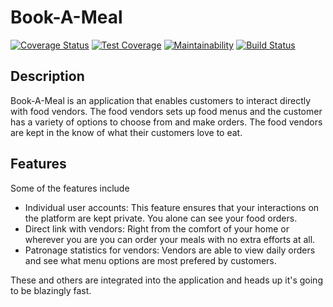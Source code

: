 # Book-A-Meal
[![Coverage Status](https://coveralls.io/repos/github/PriscillaSam/Book-A-Meal/badge.svg?branch=master)](https://coveralls.io/github/PriscillaSam/Book-A-Meal?branch=master)
[![Test Coverage](https://api.codeclimate.com/v1/badges/a99a88d28ad37a79dbf6/test_coverage)](https://codeclimate.com/github/codeclimate/codeclimate/test_coverage)
[![Maintainability](https://api.codeclimate.com/v1/badges/a99a88d28ad37a79dbf6/maintainability)](https://codeclimate.com/github/codeclimate/codeclimate/maintainability)
[![Build Status](https://travis-ci.org/PriscillaSam/Book-A-Meal.svg?branch=develop)](https://travis-ci.org/PriscillaSam/Book-A-Meal)
## Description

Book-A-Meal is an application that enables customers to interact directly with food vendors. The food vendors sets up food menus and the customer has a variety of options to choose from and make orders. The food vendors are kept in the know of what their customers love to eat.

## Features 

Some of the features include
- Individual user accounts: This feature ensures that your interactions on the platform are kept private. You alone can see your food orders.
- Direct link with vendors: Right from the comfort of your home or wherever you are you can order your meals with no extra efforts at all.
- Patronage statistics for vendors: Vendors are able to view daily orders and see what menu options are most prefered by customers.

These and others are integrated into the application and heads up it's going to be blazingly fast.
